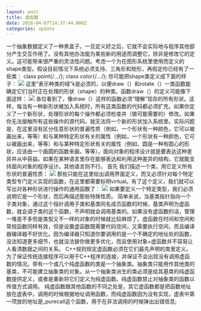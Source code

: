```yaml
---
layout: post
title: 虚函数
date: 2016-04-07T14:37:44.000Z
categories: update
---
```

一个抽象数据定义了一种黑盒子。一旦定义好之后，它就不会实际地与程序其他部分产生交互作用了。没有其他办法能为某些新的用途而调整它，除非是修改它的定义。这可能带来很严重的灵活性问题。考虑一个为在图形系统里使用而定义的shape类型。假设目前情况下系统必须支持、三角形和矩形，再假定你已经有了一些类：
class point{/*…*/};
class color{/*…*/};
你可能把shape类定义成下面的样子：
<img src="/images/fulls/屏幕快照 2016-04-07 下午3.57.39.png" class="fit image">
这里“表示种类的域”k是必须的，以便draw（）和rotate（）一类函数能确定它们当时正在处理的形状（shape）的种类。函数draw（）的定义可能像下面这样：
<img src="/images/fulls/屏幕快照 2016-04-07 下午3.57.54.png" class="fit image">
各位看到了，像draw（）这样的函数必须“理解”现存的所有形状。这样，每当有一种新形状被加入系统时，所有这类函数的代码都必须扩充。如果你定义了一个新形状，处理形状的每个操作都必须检查并（做可能需要的）修改。如果你无法接触所有这些操作的源代码，就无法将一个新的形状加入系统里。实际问题是，在这里没有区分任意形状的普遍性质（例如，一个形状有一种颜色，它可以被画出来，等等）和与某种特定形状有关的属性（例如，一个形状有一种颜色，它可以被画出来，等等）和与某种特定形状有关的属性（例如，圆是一种有圆心的形状，应该由一个画圆的函数来画，等等）。面向对象的程序设计就是要表达这种差异并从中获益。如果在某种语言里存在能够表达和利用这种差异的结构，它就能支持面向对象的程序设计。其他语言则不行。
首先 我们描述一个类，用它定义所有形状的普遍性质：
<img src="/images/fulls/屏幕快照 2016-04-07 下午4.35.56.png" class="fit image">
那些只能在这里给出调用界面定义，而又必须针对每个特定类型专门定义实现的函数，在这里都需要标明virtual。有了这个定义，我们就可以写出对各种形状进行操作的通用函数了：
<img src="/images/fulls/屏幕快照 2016-04-07 下午4.44.53.png" class="fit image">
如果要定义一个特定类型，我们必须说明它是一个形状，而后再描述那些特殊性质。
简单来说，当基类指针指向一个子类对象，通过这个指针调用子类和基类同名成员函数的时候，基类声明为虚函数，就会调子类的这个函数，不声明就会调用基类的。如果没有虚函数的话，管理一堆差不多但是类型又不一样的对象的时候就比较麻烦了。虚函数在时间和空间和常规函数同样有效，但是设置虚函数既需要代码空间，又需要执行空间，而且编译器编译器不好优化。因为编译器只知道你要调用的是一个不确定的地址处的函数，没法知道更多细节，也就没法替你做更多优化，而且使用对象+虚函数并不容易让人看清数据之间的关系。
C++规则规定虚函数必须在它们最先声明的类里定义。为了保证传统连接程序可以用于C++程序的连接，并保证不会出现没有调用虚函数的情况。带有一个或几个纯虚函数的类是一个抽象类。抽象类只能用作其他类的基类，不可能建立抽象类的对象。从一个抽象类派生的类必须是给其基类的纯虚函数提供定义，或者是重新将它们定义为纯虚函数。纯虚函数禁止对抽象类的函数以传值方式调用。 纯虚函数跟其他函数的不同之处是，其它虚函数都是把函数地址放在虚表中，调用的时候根据地址调用函数，而纯虚函数因为没有实现，虚表中第一项放的地址是_purecall这个函数，用于在非法调用的时候弹出出错信息;
